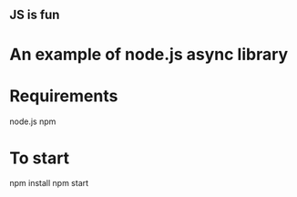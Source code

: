 ## JS is fun ##

# An example of node.js async library

# Requirements
node.js
npm

# To start
npm install
npm start